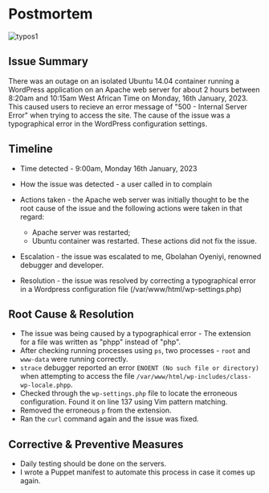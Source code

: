 # Postmortem

![typos1](https://github.com/GeebeeFrost/alx-system_engineering-devops/assets/98333184/b62e36c9-1a35-442b-9ebd-b33c07603a86)

## Issue Summary

There was an outage on an isolated Ubuntu 14.04 container running a WordPress application on an Apache web server for about 2 hours between 8:20am and 10:15am West African Time on Monday, 16th January, 2023. This caused users to recieve an error message of "500 - Internal Server Error" when trying to access the site. The cause of the issue was a typographical error in the WordPress configuration settings.

## Timeline

- Time detected - 9:00am, Monday 16th January, 2023
- How the issue was detected - a user called in to complain
- Actions taken - the Apache web server was initially thought to be the root cause of the issue and the following actions were taken in that regard:

  - Apache server was restarted;
  - Ubuntu container was restarted.
    These actions did not fix the issue.

- Escalation - the issue was escalated to me, Gbolahan Oyeniyi, renowned debugger and developer.
- Resolution - the issue was resolved by correcting a typographical error in a Wordpress configuration file (/var/www/html/wp-settings.php)

## Root Cause & Resolution

- The issue was being caused by a typographical error - The extension for a file was written as "phpp" instead of "php".
- After checking running processes using `ps`, two processes - `root` and `www-data` were running correctly.
- `strace` debugger reported an error `ENOENT (No such file or directory)` when attempting to access the file `/var/www/html/wp-includes/class-wp-locale.phpp`.
- Checked through the `wp-settings.php` file to locate the erroneous configuration. Found it on line 137 using Vim pattern matching.
- Removed the erroneous `p` from the extension.
- Ran the `curl` command again and the issue was fixed.

## Corrective & Preventive Measures

- Daily testing should be done on the servers.
- I wrote a Puppet manifest to automate this process in case it comes up again.
